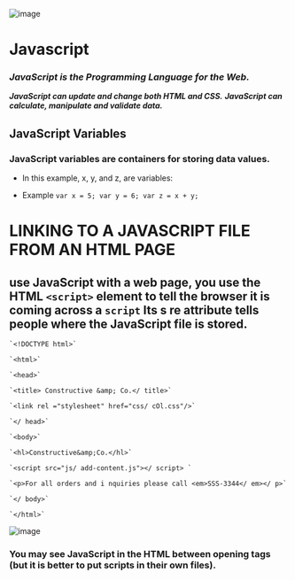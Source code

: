 ![image](https://encrypted-tbn0.gstatic.com/images?q=tbn:ANd9GcSaT8DpsOWn2MHzWDrOmTMRio2wXOVnQ2bzTfJz8Vp9wm-7Shci&s)

# Javascript

### ***JavaScript is the Programming Language for the Web.***
***JavaScript can update and change both HTML and CSS.***
***JavaScript can calculate, manipulate and validate data.***


## JavaScript Variables
### JavaScript variables are containers for storing data values.

- In this example, x, y, and z, are variables:

* Example
 `var x = 5;
 var y = 6;
 var z = x + y;`

# LINKING TO A JAVASCRIPT FILE FROM AN HTML PAGE

##  use JavaScript with a web page, you use the HTML `<script>` element to tell the browser it is coming across a `script` Its s re attribute tells people where  the JavaScript file is stored. 

    `<!DOCTYPE html>` 

    `<html>` 

    `<head>`

    `<title> Constructive &amp; Co.</ title>`

    `<link rel ="stylesheet" href="css/ cOl.css"/>`

    `</ head>`

    `<body>`

    `<hl>Constructive&amp;Co.</hl>`

    `<script src="js/ add-content.js"></ script> `

    `<p>For all orders and i nquiries please call <em>SSS-3344</ em></ p>`

    `</ body>`

    `</html>`


   ![image](https://img-a.udemycdn.com/course/750x422/851712_fc61_5.jpg)

  ### You may see JavaScript in the HTML between opening <script> and closing </script> tags (but it is better to put scripts in their own files). 

